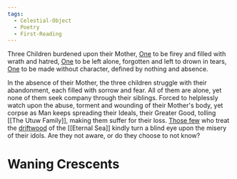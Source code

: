 ```yaml
---
tags:
  - Celestial-Object
  - Poetry
  - First-Reading
---
```

Three Children burdened upon their Mother, 
[One](Kynoly) to be firey and filled with wrath and hatred, 
[One](Heaugi) to be left alone, forgotten and left to drown in tears,
[One](Opar) to be made without character, defined by nothing and absence. 

In the absence of their Mother, the three children struggle with their abandonment, each filled with sorrow and fear.
All of them are alone, yet none of them seek company through their siblings. 
Forced to helplessly watch upon the abuse, torment and wounding of their Mother's body, yet corpse as Man keeps spreading their Ideals, their Greater Good, tolling [[The Utuw Family]], making them suffer for their loss. 
[Those few](Lunatics) who treat the [driftwood](The%20Utuw%20Family.md) of the [[Eternal Sea]] kindly turn a blind eye upon the misery of their idols. Are they not aware, or do they choose to not know?  
# Waning Crescents